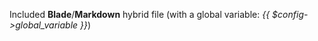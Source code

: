 Included <strong>Blade</strong>/__Markdown__ hybrid file (with a global variable: <em>{{ $config->global_variable }}</em>)

